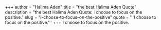 +++
author = "Halima Aden"
title = "the best Halima Aden Quote"
description = "the best Halima Aden Quote: I choose to focus on the positive."
slug = "i-choose-to-focus-on-the-positive"
quote = '''I choose to focus on the positive.'''
+++
I choose to focus on the positive.
